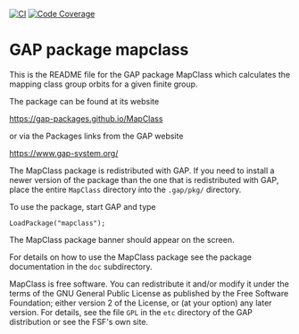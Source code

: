[![CI](https://github.com/gap-packages/MapClass/actions/workflows/CI.yml/badge.svg)](https://github.com/gap-packages/MapClass/actions/workflows/CI.yml)
[![Code Coverage](https://codecov.io/github/gap-packages/MapClass/coverage.svg?branch=master&token=)](https://codecov.io/gh/gap-packages/MapClass)

# GAP package mapclass

This is the README file for the GAP package MapClass which calculates 
the mapping class group orbits for a given finite group.

The package can be found at its website 

https://gap-packages.github.io/MapClass

or via the Packages links from the GAP website

https://www.gap-system.org/

The MapClass package is redistributed with GAP. If you need to install
a newer version of the package than the one that is redistributed with
GAP, place the entire `MapClass` directory into the `.gap/pkg/` directory.

To use the package, start GAP and type

    LoadPackage("mapclass");

The MapClass package banner should appear on the screen. 

For details on  how  to  use  the  MapClass  package  see  the  package
documentation in the `doc` subdirectory.

MapClass is free software. You can redistribute it and/or modify it
under the terms of the GNU General Public License as published by the
Free Software Foundation; either version 2 of the License, or (at your
option) any later version. For details, see the file `GPL` in the
`etc` directory of the GAP distribution or see the FSF's own site.

